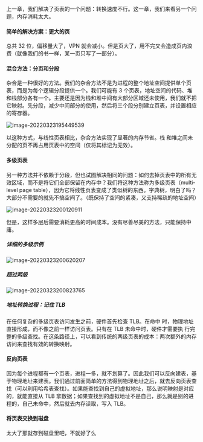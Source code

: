 上一章，我们解决了页表的一个问题：转换速度不行。这一章，我们来看另一个问题，内存消耗太大。

#### 简单的解决方案：更大的页

总共 32 位，偏移量大了，VPN 就会减小。但是页大了，用不完又会造成页内浪费（就像我们的书一样，某一页只写了一部分）。

#### 混合方法：分页和分段

杂合是一种很好的方法。我们的杂合方法不是为进程的整个地址空间提供单个页表，而是为每个逻辑分段提供一个。我们可能有 3 个页表，地址空间的代码、堆和栈部分各有一个。主要还是因为栈和堆中间有大部分区域还未使用，我们就不把它映射。先分段，减少中间部分的使用，然后将三个段分别建立页表，并设置相应的寄存器。

![image-20220323195449539](https://gitee.com/ceyewan/pic/raw/master/images/image-20220323195449539.png)

以这种方式，与线性页表相比，杂合方法实现了显著的内存节省。栈 和堆之间未分配的页不再占用页表中的空间（仅将其标记为无效）。

#### 多级页表

另一种方法并不依赖于分段，但也试图解决相同的问题：如何去掉页表中的所有无效区域，而不是将它们全部保留在内存中？我们将这种方法称为多级页表（multi-level page table），因为它将线性页表变成了类似树的东西。字典树，明白了吗？大部分不需要的就先不搞空间了。（既保持了空间的紧凑，又支持稀疏的地址空间）

![image-20220323200120911](https://gitee.com/ceyewan/pic/raw/master/images/image-20220323200120911.png)

但是，这样多层后需要消耗更高的时间成本。没有尽善尽美的方法，只能保持中庸。

##### 详细的多级示例

![image-20220323200620207](https://gitee.com/ceyewan/pic/raw/master/images/image-20220323200620207.png)

##### 超过两级

![image-20220323200823765](https://gitee.com/ceyewan/pic/raw/master/images/image-20220323200823765.png)

##### 地址转换过程：记住 TLB

在任何复杂的多级页表访问发生之前，硬件首先检查 TLB。在命中 时，物理地址直接形成，而不像之前一样访问页表。只有在 TLB 未命中时，硬件才需要执 行完整的多级查找。在这条路径上，可以看到传统的两级页表的成本：两次额外的内存访问来查找有效的转换映射。

#### 反向页表

因为每个进程都有一个页表，进程一多，就不划算了。因此我们可以反向建表，基于物理地址来建表。我们通过前面简单的方法得到物理地址之后，就去反向页表查找（可以利用哈希表查找）。如果能查找到自己的虚拟地址，那么说明映射是对应的，就能直接从 TLB 拿数据；如果查找到的虚拟地址不是自己，那么就是别的进程的，自己未命中，然后就去内存读取，写入 TLB。

#### 将页表交换到磁盘

太大了那就存到磁盘里吧，不就好了么

